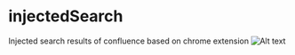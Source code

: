 # injectedSearch
Injected search results of confluence based on chrome extension
![Alt text](https://github.com/chyi13/injectedSearch/blob/master/screenshots/screenshot-01.png "Demo")
